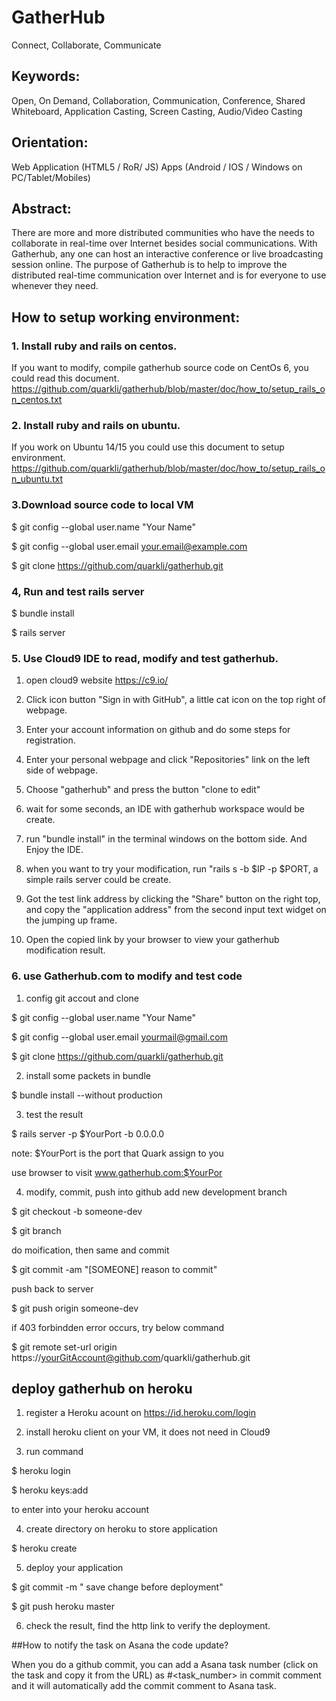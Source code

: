 # GatherHub
Connect, Collaborate, Communicate

## Keywords: 
Open, On Demand, Collaboration, Communication, Conference, Shared Whiteboard, Application Casting, Screen Casting, Audio/Video Casting

## Orientation:
Web Application (HTML5 / RoR/ JS)
Apps (Android / IOS / Windows on PC/Tablet/Mobiles)

## Abstract:
There are more and more distributed communities who have the needs to collaborate in real-time over Internet besides social communications. With Gatherhub, any one can host an interactive conference or live broadcasting session online. The purpose of Gatherhub is to help to improve the distributed real-time communication over Internet and is for everyone to use whenever they need.

## How to setup working environment:
### 1. Install ruby and rails on centos.
If you want to modify, compile gatherhub source code on CentOs 6, you could read this document.
https://github.com/quarkli/gatherhub/blob/master/doc/how_to/setup_rails_on_centos.txt

### 2. Install ruby and rails on ubuntu.
If you work on Ubuntu 14/15 you could use this document to setup environment.
https://github.com/quarkli/gatherhub/blob/master/doc/how_to/setup_rails_on_ubuntu.txt

### 3.Download source code to local VM
$ git config --global user.name "Your Name"

$ git config --global user.email your.email@example.com

$ git clone https://github.com/quarkli/gatherhub.git

### 4, Run and test rails server
$ bundle install

$ rails server

### 5. Use Cloud9 IDE to read, modify and test gatherhub.
1) open cloud9 website https://c9.io/

2) Click icon button "Sign in with GitHub", a little cat icon on the top right of webpage.

3) Enter your account information on github and do some steps for registration.

4) Enter your personal webpage and click "Repositories" link on the left side of webpage.

5) Choose "gatherhub" and press the button "clone to edit"

6) wait for some seconds, an IDE with gatherhub workspace would be create. 

7) run "bundle install" in the terminal windows on the bottom side.  And Enjoy the IDE.

8) when you want to try your modification, run "rails s -b $IP -p $PORT, a simple rails server could be  create.
 
9) Got the test link address by clicking the "Share" button on the right top, and copy the "application address" from the second input text widget on the jumping up frame.

10) Open the copied link by your browser to view your gatherhub modification result.

### 6. use Gatherhub.com to modify and test code
1) config git accout and clone

$ git config --global user.name "Your Name" 

$ git config --global user.email yourmail@gmail.com

$ git clone https://github.com/quarkli/gatherhub.git

2) install some packets in bundle

$ bundle install --without production

3) test the result

$ rails server -p $YourPort -b 0.0.0.0

note: $YourPort is the port that Quark assign to you

use browser to visit www.gatherhub.com:$YourPor

4) modify, commit, push into github
add new development branch

$ git checkout -b someone-dev

$ git branch

do moification, then same and commit

$ git commit -am "[SOMEONE] reason to commit"

push back to server

$ git push origin someone-dev

if 403 forbindden error occurs, try below command

$ git remote set-url origin https://yourGitAccount@github.com/quarkli/gatherhub.git





## deploy gatherhub on heroku
1) register a Heroku acount on https://id.heroku.com/login

2) install heroku client on your VM, it does not need in Cloud9 

3) run command

$ heroku login

$ heroku keys:add

to enter into your heroku account

4) create directory on heroku to store application

$ heroku create

5) deploy your application

$ git commit -m " save change before deployment"

$ git push heroku master

6) check the result, find the http link to verify the deployment.



##How to notify the task on Asana the code update?

When you do a github commit, you can add a Asana task number (click on the task and copy it from the URL) as #<task_number> in commit comment and it will automatically add the commit comment to Asana task.




